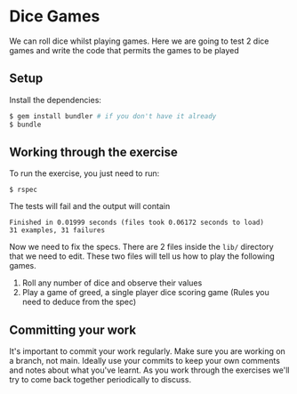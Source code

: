 # Dice Games

We can roll dice whilst playing games. Here we are going to test 2 dice games and
write the code that permits the games to be played

## Setup

Install the dependencies:

```bash
$ gem install bundler # if you don't have it already
$ bundle
```

## Working through the exercise

To run the exercise, you just need to run:

```
$ rspec
```

The tests will fail and the output will contain

```
Finished in 0.01999 seconds (files took 0.06172 seconds to load)
31 examples, 31 failures
```

Now we need to fix the specs. There are 2 files inside the `lib/` directory that we need to edit.
These two files will tell us how to play the following games.

1. Roll any number of dice and observe their values
2. Play a game of greed, a single player dice scoring game (Rules you need to deduce from the spec)

## Committing your work

It's important to commit your work regularly. Make sure you are working on a
branch, not main. Ideally use your commits to keep your own
comments and notes about what you've learnt. As you work through the exercises
we'll try to come back together periodically to discuss.
